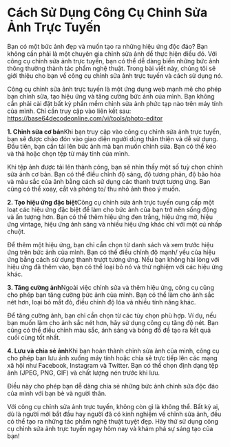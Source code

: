 Cách Sử Dụng Công Cụ Chỉnh Sửa Ảnh Trực Tuyến
=============================================

Bạn có một bức ảnh đẹp và muốn tạo ra những hiệu ứng độc đáo? Bạn không cần phải là một chuyên gia chỉnh sửa ảnh để thực hiện điều đó. Với công cụ chỉnh sửa ảnh trực tuyến, bạn có thể dễ dàng biến những bức ảnh thông thường thành tác phẩm nghệ thuật. Trong bài viết này, chúng tôi sẽ giới thiệu cho bạn về công cụ chỉnh sửa ảnh trực tuyến và cách sử dụng nó.

Công cụ chỉnh sửa ảnh trực tuyến là một ứng dụng web mạnh mẽ cho phép bạn chỉnh sửa, tạo hiệu ứng và tăng cường bức ảnh của mình. Bạn không cần phải cài đặt bất kỳ phần mềm chỉnh sửa ảnh phức tạp nào trên máy tính của mình. Chỉ cần truy cập vào liên kết sau: <https://base64decodeonline.com/vi/tools/photo-editor>

**1. Chỉnh sửa cơ bản**Khi bạn truy cập vào công cụ chỉnh sửa ảnh trực tuyến, bạn sẽ được chào đón vào giao diện người dùng thân thiện và dễ sử dụng. Đầu tiên, bạn cần tải lên bức ảnh mà bạn muốn chỉnh sửa. Bạn có thể kéo và thả hoặc chọn tệp từ máy tính của mình.

Khi tệp ảnh được tải lên thành công, bạn sẽ nhìn thấy một số tuỳ chọn chỉnh sửa ảnh cơ bản. Bạn có thể điều chỉnh độ sáng, độ tương phản, độ bão hòa và màu sắc của ảnh bằng cách sử dụng các thanh trượt tương ứng. Bạn cũng có thể xoay, cắt và phóng to/ thu nhỏ ảnh theo ý muốn.

**2. Tạo hiệu ứng đặc biệt**Công cụ chỉnh sửa ảnh trực tuyến cung cấp một loạt các hiệu ứng đặc biệt để làm cho bức ảnh của bạn trở nên sống động và ấn tượng hơn. Bạn có thể thêm hiệu ứng đen trắng, hiệu ứng mờ, hiệu ứng vintage, hiệu ứng ánh sáng và nhiều hiệu ứng khác chỉ với một cú nhấp chuột.

Để thêm một hiệu ứng, bạn chỉ cần chọn từ danh sách và xem trước hiệu ứng trên bức ảnh của mình. Bạn có thể điều chỉnh độ mạnh/ yếu của hiệu ứng bằng cách sử dụng thanh trượt tương ứng. Nếu bạn không hài lòng với hiệu ứng đã thêm vào, bạn có thể loại bỏ nó và thử nghiệm với các hiệu ứng khác.

**3. Tăng cường ảnh**Ngoài việc chỉnh sửa và thêm hiệu ứng, công cụ cũng cho phép bạn tăng cường bức ảnh của mình. Bạn có thể làm cho ảnh sắc nét hơn, loại bỏ mắt đỏ, điều chỉnh độ lóa và nhiều tính năng khác.

Để tăng cường ảnh, bạn chỉ cần chọn từ các tùy chọn phù hợp. Ví dụ, nếu bạn muốn làm cho ảnh sắc nét hơn, hãy sử dụng công cụ tăng độ nét. Bạn cũng có thể điều chỉnh màu sắc, ánh sáng và bóng đổ để tạo ra kết quả cuối cùng tốt nhất.

**4. Lưu và chia sẻ ảnh**Khi bạn hoàn thành chỉnh sửa ảnh của mình, công cụ cho phép bạn lưu ảnh xuống máy tính hoặc chia sẻ trực tiếp lên các mạng xã hội như Facebook, Instagram và Twitter. Bạn có thể chọn định dạng tệp ảnh (JPEG, PNG, GIF) và chất lượng nén trước khi lưu.

Điều này cho phép bạn dễ dàng chia sẻ những bức ảnh chỉnh sửa độc đáo của mình với bạn bè và người thân.

Với công cụ chỉnh sửa ảnh trực tuyến, không còn gì là không thể. Bất kỳ ai, dù là người mới bắt đầu hay người đã có kinh nghiệm về chỉnh sửa ảnh, đều có thể tạo ra những tác phẩm nghệ thuật tuyệt đẹp. Hãy thử sử dụng công cụ chỉnh sửa ảnh trực tuyến ngay hôm nay và khám phá sự sáng tạo của bạn!